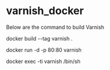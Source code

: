 # varnish_docker

Below are the command to build Varnish 

docker build --tag varnish  .

docker run -d -p 80:80 varnish

docker exec -ti varnish /bin/sh
